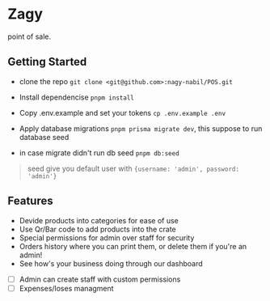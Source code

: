 # Zagy

point of sale.

## Getting Started

- clone the repo `git clone <git@github.com>:nagy-nabil/POS.git`

- Install dependencise `pnpm install`

- Copy .env.example and set your tokens `cp .env.example .env`

- Apply database migrations `pnpm prisma migrate dev`, this suppose to run database seed

- in case migrate didn't run db seed `pnpm db:seed`

> seed give you default user with `{username: 'admin', password: 'admin'}`

## Features

- Devide products into categories for ease of use
- Use Qr/Bar code to add products into the crate
- Special permissions for admin over staff for security
- Orders history where you can print them, or delete them if you're an admin!
- See how's your business doing through our dashboard
- [ ] Admin can create staff with custom permissions
- [ ] Expenses/loses managment
